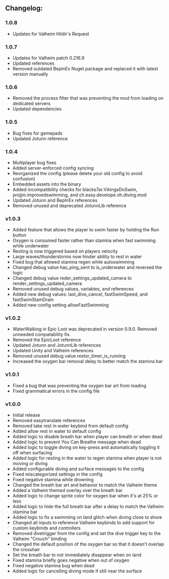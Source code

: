 ## Changelog:

### 1.0.8
- Updates for Valheim Hildir's Request

### 1.0.7
- Updates for Valheim patch 0.216.9
- Updated references
- Removed outdated BepinEx Nuget package and replaced it with latest version manually

### 1.0.6
- Removed the process filter that was preventing the mod from loading on dedicated servers
- Updated dependencies

### 1.0.5
- Bug fixes for gamepads
- Updated Jotunn reference

### 1.0.4
- Multiplayer bug fixes
- Added server-enforced config syncing
- Reorganized the config (please delete your old config to avoid confusion)
- Embedded assets into the binary
- Added incompatibility checks for blacks7ar.VikingsDoSwim, projjm.improvedswimming, and ch.easy.develope.vh.diving.mod
- Updated Jotunn and BepInEx references
- Removed unused and deprecated JotunnLib reference

### v1.0.3
- Added feature that allows the player to swim faster by holding the Run button
- Oxygen is consumed faster rather than stamina when fast swimming while underwater
- Resting is now triggered based on players velocity
- Large waves/thunderstorms now hinder ability to rest in water
- Fixed bug that allowed stamina regen while autoswimming
- Changed debug value has_ping_sent to is_underwater and reversed the logic
- Changed debug value reder_settings_updated_camera to render_settings_updated_camera
- Removed unused debug values, variables, and references
- Added new debug values: last_dive_cancel, fastSwimSpeed, and fastSwimStamDrain
- Added new config setting allowFastSwimming

### v1.0.2
- WaterWalking in Epic Loot was deprecated in version 0.9.0. Removed unneeded compatability fix.
- Removed the EpicLoot reference
- Updated Jotunn and JotunnLib references
- Updated Unity and Valheim references
- Removed unused debug value restor_timer_is_running
- Increased the oxygen bar removal delay to better match the stamina bar

### v1.0.1
- Fixed a bug that was preventing the oxygen bar art from loading
- Fixed grammatical errors in the config file

### v1.0.0
- Initial release
- Removed easytranslate references
- Removed take rest in water keybind from default config
- Added allow rest in water to default config
- Added logic to disable breath bar when player can breath or when dead
- Added logic to prevent You Can Breathe message when dead
- Added logic to toggle diving on key-press and automatically toggling it off when surfacing
- Added logic for resting in the water to regen stamina when player is not moving or diving
- Added configurable diving and surface messages to the config
- Fixed miscategorized settings in the config
- Fixed negative stamina while drowning
- Changed the breath bar art and behavior to match the Valheim theme
- Added a Valheim themed overlay over the breath bar
- Added logic to change sprite color for oxygen bar when it's at 25% or less
- Added logic to hide the full breath bar after a delay to match the Valheim stamina bar
- Added logic to fix a swimming on land glitch when diving close to shore
- Changed all inputs to reference Valheim keybinds to add support for custom keybinds and controllers
- Removed divetrigger from the config and set the dive trigger key to the Valheim "Crouch" binding
- Changed the default position of the oxygen bar so that it doesn't overlap the crosshair
- Set the breath bar to not immediately disappear when on land
- Fixed stamina briefly goes negative when out of oxygen
- Fixed negative stamina bug when dead
- Added logic for cancelling diving mode if still near the surface